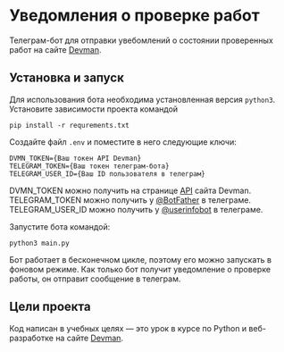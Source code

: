 # Уведомления о проверке работ

Телеграм-бот для отправки увебомлений о состоянии проверенных работ на сайте [Devman](https://dvmn.org).

## Установка и запуск

Для использования бота необходима установленная версия `python3`. Установите зависимости проекта командой
```
pip install -r requrements.txt
```
Создайте файл `.env` и поместите в него следующие ключи:
```
DVMN_TOKEN={Ваш токен API Devman}
TELEGRAM_TOKEN={Ваш токен телеграм-бота}
TELEGRAM_USER_ID={Ваш ID пользователя в телеграм}
```

DVMN_TOKEN можно получить на странице [API](https://dvmn.org/api/docs/) сайта Devman.
TELEGRAM_TOKEN можно получить у [@BotFather](https://t.me/BotFather) в телеграме.
TELEGRAM_USER_ID можно получить у [@userinfobot](https://t.me/userinfobot) в телеграме.


Запустите бота командой:
```
python3 main.py
```

Бот работает в бесконечном цикле, поэтому его можно запускать в фоновом режиме. Как только бот получит уведомление о проверке работы, он отправит сообщение в телеграм.

## Цели проекта

Код написан в учебных целях — это урок в курсе по Python и веб-разработке на сайте [Devman](https://dvmn.org).